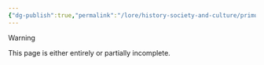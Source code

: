 ```yaml
---
{"dg-publish":true,"permalink":"/lore/history-society-and-culture/primus-unicron-and-gaea/","noteIcon":"default"}
---
```

  
>[!warning] 
>This page is either entirely or partially incomplete. 

